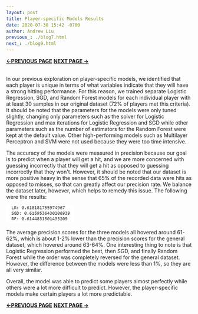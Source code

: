 ```yaml
---
layout: post
title: Player-specific Models Results
date: 2020-07-30 15:42 -0700
author: Andrew Liu
previous_: ./blog7.html
next_: ./blog9.html 
---
```

**[<-PREVIOUS PAGE]({{page.previous_}} "previous")** **[NEXT PAGE ->]({{page.next_}} "next")** <br><br>

In our previous exploration on player-specific models, we identified that each player is unique in terms of what variables indicate that they will have a strong hitting performance. For this reason, we trained separate Logistic Regression, SGD, and Random Forest models for each individual player with at least 30 samples in our original dataset (72% of players met this criteria). It should be noted that the parameters for the models were only tuned slightly, changing only parameters such as the solver for Logistic Regression and max iterations for Logistic Regression and SGD while other parameters such as the number of estimators for the Random Forest were kept at the default value. Other high-performing models such as Multilayer Perceptron and SVM were not used because they were too time intensive. 

The accuracy of the models were measured in precision because our goal is to predict when a player will get a hit, and we are more concerned with guessing incorrectly that they will get a hit as opposed to guessing incorrectly that they won't. However, it should be noted that our dataset is more positive heavy in the sense that 65% of the recorded data were hits as opposed to misses, so that can greatly affect our precision rate. We balance the dataset later, however, which helps to remedy this issue. The following were the results:


![p4](./images/p4.PNG "p4")


The average precision scores for the three models all hovered around 61-62%, which is about 1-2% lower than the precision scores for the general dataset, which hovered around 63-64%. One interesting thing to note is that Logistic Regression performed the best, then SGD, and finally Random Forest while the order was completely reversed for the general dataset. However, the difference between the models were less than 1%, so they are all very similar.

Overall, the model was able to predict some players almost perfectly while others were a lot more difficult to predict. However, the player-specific models make certain players a lot more predictable.

**[<-PREVIOUS PAGE]({{page.previous_}} "previous")** **[NEXT PAGE ->]({{page.next_}} "next")** 
